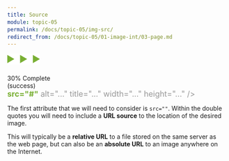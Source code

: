 ```yaml
---
title: Source
module: topic-05
permalink: /docs/topic-05/img-src/
redirect_from: /docs/topic-05/01-image-int/03-page.md
---
```


<img src="./../../../img/arrow-divider.svg" style="width: 75px; border: none; margin: 0px 0 20px 0" />


<div class="panel panel-success">
  <div class="progress" style="margin-bottom: 0; border-bottom-left-radius: 0; border-bottom-right-radius: 0;">
    <div class="progress-bar progress-bar-success progress-bar-striped" role="progressbar" aria-valuenow="30" aria-valuemin="0" aria-valuemax="100" style="width: 30%">
      <span class="sr-only">30% Complete (success)</span>
    </div>
  </div>
  <div class="panel-body">
    <p style="font-size: large; margin: 0;"><span style="color: #999"><img</span> <span style="color: #79AF33; font-weight: bold;">src="#"</span> <span style="color: #999">alt="..." title="..." width="..." height="..." /></span></p>
  </div>
</div>


The first attribute that we will need to consider is `src=""`. Within the double quotes you will need to include a **URL source** to the location of the desired image.

This will typically be a **relative URL** to a file stored on the same server as the web page, but can also be an **absolute URL** to an image anywhere on the Internet.
